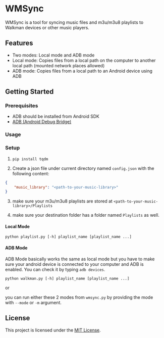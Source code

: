 # WMSync

WMSync is a tool for syncing music files and m3u/m3u8 playlists to Walkman devices or other music players.

## Features

- Two modes: Local mode and ADB mode
- Local mode: Copies files from a local path on the computer to another local path (mounted network places allowed)
- ADB mode: Copies files from a local path to an Android device using ADB

## Getting Started

### Prerequisites

- ADB should be installed from Android SDK
- [ADB (Android Debug Bridge)](https://developer.android.com/studio/command-line/adb)

### Usage

### Setup

1. `pip install tqdm`

2. Create a json file under current directory named `config.json` with the following content:

```json
{
    "music_library": "<path-to-your-music-library>"
}
```

3. make sure your m3u/m3u8 playlists are stored at `<path-to-your-music-library>/Playlists`

4. make sure your destination folder has a folder named `Playlists` as well.

#### Local Mode

```python playlist.py [-h] playlist_name [playlist_name ...]```

#### ADB Mode

ADB Mode basically works the same as local mode but you have to make sure your android device is connected to your computer and ADB is enabled. You can check it by typing `adb devices`.

```python walkman.py [-h] playlist_name [playlist_name ...]```

or

you can run either these 2 modes from `wmsync.py` by providing the mode with `--mode` or `-m` argument.

## License

This project is licensed under the [MIT License](LICENSE).

